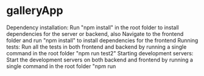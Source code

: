 # galleryApp
Dependency installation:
     Run "npm install" in the root folder to install dependencies for the server or backend, also
     Navigate to the frontend folder  and run  "npm install" to install dependencies for the frontend
Running tests:
 Run all the tests in both frontend and backend by running a single command in the root folder  "npm run test2"
Starting development servers:
 Start the development servers on both backend and frontend by running a single command in the root folder   "npm run 

